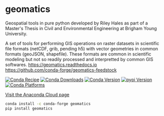 # geomatics

Geospatial tools in pure python developed by Riley Hales as part of a Master's Thesis in Civil and Environmental Engineering at Brigham Young University.

A set of tools for performing GIS operations on raster datasets in scientific file formats (netCDF, grib, pending h5) with vector geometries in common formats (geoJSON, shapefile). These formats are common in scientific modeling but not so readily processed and interpretted by common GIS softwares.
https://geomatics.readthedocs.io  
https://github.com/conda-forge/geomatics-feedstock

[![Conda Recipe](https://img.shields.io/badge/recipe-geomatics-green.svg)](https://anaconda.org/conda-forge/geomatics)
[![Conda Downloads](https://img.shields.io/conda/dn/conda-forge/geomatics.svg)](https://anaconda.org/conda-forge/geomatics)
[![Conda Version](https://img.shields.io/conda/vn/conda-forge/geomatics.svg)](https://anaconda.org/conda-forge/geomatics)
[![pypi Version](https://img.shields.io/pypi/v/geomatics)](https://pypi.org/project/geomatics)
[![Conda Platforms](https://img.shields.io/conda/pn/conda-forge/geomatics.svg)](https://anaconda.org/conda-forge/geomatics)

[Visit the Anaconda Cloud page](https://anaconda.org/conda-forge/geomatics)
```bash
conda install -c conda-forge geomatics
pip install geomatics
```

